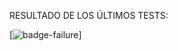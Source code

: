 RESULTADO DE LOS ÚLTIMOS TESTS:
<!---Start place for the badge -->
[![badge-failure](https://img.shields.io/badge/test-failure-red)]
<!---End place for the badge -->
